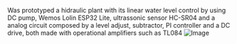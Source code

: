 Was prototyped a hidraulic plant with its linear water level control by using DC pump, Wemos Lolin ESP32 Lite, ultrassonic sensor HC-SR04 and a analog circuit composed by a level adjust, subtractor, PI controller and a DC drive, both made with operational amplifiers such as TL084
![Image](https://github.com/user-attachments/assets/0e41d8fa-a17f-4397-ae7b-775c2a942993)
